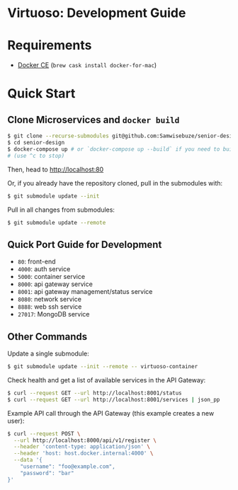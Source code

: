 # Virtuoso: Development Guide

# Requirements

- [Docker CE](https://docs.docker.com/v17.09/engine/installation/) (`brew cask install docker-for-mac`)

# Quick Start

## Clone Microservices and `docker build`

```sh
$ git clone --recurse-submodules git@github.com:Samwisebuze/senior-design.git
$ cd senior-design
$ docker-compose up # or `docker-compose up --build` if you need to build in changes
# (use ^c to stop)
```

Then, head to [http://localhost:80](http://localhost:80)

Or, if you already have the repository cloned, pull in the submodules with:

```sh
$ git submodule update --init
```

Pull in all changes from submodules:

```sh
$ git submodule update --remote
```

## Quick Port Guide for Development

- `80`: front-end
- `4000`: auth service
- `5000`: container service
- `8000`: api gateway service
- `8001`: api gateway management/status service
- `8080`: network service
- `8888`: web ssh service
- `27017`: MongoDB service

## Other Commands

Update a single submodule:

```sh
$ git submodule update --init --remote -- virtuoso-container
```

Check health and get a list of available services in the API Gateway:

```sh
$ curl --request GET --url http://localhost:8001/status
$ curl --request GET --url http://localhost:8001/services | json_pp
```

Example API call through the API Gateway (this example creates a new user):

```sh
$ curl --request POST \
  --url http://localhost:8000/api/v1/register \
  --header 'content-type: application/json' \
  --header 'host: host.docker.internal:4000' \
  --data '{
	"username": "foo@example.com",
	"password": "bar"
}'
```
